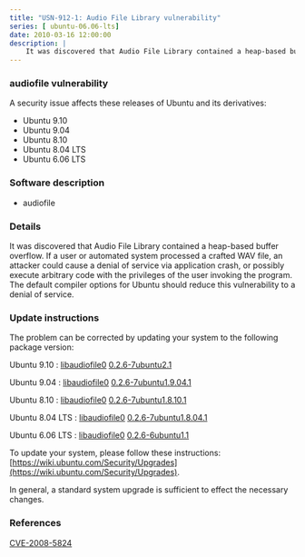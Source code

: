 ```yaml
---
title: "USN-912-1: Audio File Library vulnerability"
series: [ ubuntu-06.06-lts]
date: 2010-03-16 12:00:00
description: |
    It was discovered that Audio File Library contained a heap-based buffer overflow. If a user or automated system processed a crafted WAV file, an attacker could cause a denial of service via application crash, or possibly execute arbitrary code with the privileges of the user invoking the program. The default compiler options for Ubuntu should reduce this vulnerability to a denial of service. 
--- 
```

 
### audiofile vulnerability

A security issue affects these releases of Ubuntu and its derivatives:

* Ubuntu 9.10
* Ubuntu 9.04
* Ubuntu 8.10
* Ubuntu 8.04 LTS
* Ubuntu 6.06 LTS

### Software description

* audiofile 

### Details

It was discovered that Audio File Library contained a heap-based buffer overflow. If a user or automated system processed a crafted WAV file, an attacker could cause a denial of service via application crash, or possibly execute arbitrary code with the privileges of the user invoking the program. The default compiler options for Ubuntu should reduce this vulnerability to a denial of service. 

### Update instructions

The problem can be corrected by updating your system to the following package version:

Ubuntu 9.10
 : [libaudiofile0](https://launchpad.net/ubuntu/+source/audiofile) <span> [0.2.6-7ubuntu2.1](https://launchpad.net/ubuntu/+source/audiofile/0.2.6-7ubuntu2.1) </span> 

Ubuntu 9.04
 : [libaudiofile0](https://launchpad.net/ubuntu/+source/audiofile) <span> [0.2.6-7ubuntu1.9.04.1](https://launchpad.net/ubuntu/+source/audiofile/0.2.6-7ubuntu1.9.04.1) </span> 

Ubuntu 8.10
 : [libaudiofile0](https://launchpad.net/ubuntu/+source/audiofile) <span> [0.2.6-7ubuntu1.8.10.1](https://launchpad.net/ubuntu/+source/audiofile/0.2.6-7ubuntu1.8.10.1) </span> 

Ubuntu 8.04 LTS
 : [libaudiofile0](https://launchpad.net/ubuntu/+source/audiofile) <span> [0.2.6-7ubuntu1.8.04.1](https://launchpad.net/ubuntu/+source/audiofile/0.2.6-7ubuntu1.8.04.1) </span> 

Ubuntu 6.06 LTS
 : [libaudiofile0](https://launchpad.net/ubuntu/+source/audiofile) <span> [0.2.6-6ubuntu1.1](https://launchpad.net/ubuntu/+source/audiofile/0.2.6-6ubuntu1.1) </span> 

To update your system, please follow these instructions: [https://wiki.ubuntu.com/Security/Upgrades](https://wiki.ubuntu.com/Security/Upgrades).

In general, a standard system upgrade is sufficient to effect the necessary changes. 

### References

 [CVE-2008-5824](http://people.ubuntu.com/~ubuntu-security/cve/CVE-2008-5824)
 
